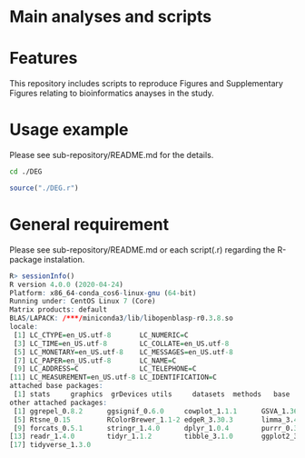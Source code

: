 # Main analyses and scripts

# Features
This repository includes scripts to reproduce Figures and Supplementary Figures relating to bioinformatics anayses in the study.

# Usage example
Please see sub-repository/README.md for the details.
```sh
cd ./DEG
```
```R
source("./DEG.r")
```

# General requirement
Please see sub-repository/README.md or each script(.r) regarding the R-package instalation.
```R
R> sessionInfo()
R version 4.0.0 (2020-04-24)
Platform: x86_64-conda_cos6-linux-gnu (64-bit)
Running under: CentOS Linux 7 (Core)
Matrix products: default
BLAS/LAPACK: /***/miniconda3/lib/libopenblasp-r0.3.8.so
locale:
 [1] LC_CTYPE=en_US.utf-8       LC_NUMERIC=C
 [3] LC_TIME=en_US.utf-8        LC_COLLATE=en_US.utf-8
 [5] LC_MONETARY=en_US.utf-8    LC_MESSAGES=en_US.utf-8
 [7] LC_PAPER=en_US.utf-8       LC_NAME=C
 [9] LC_ADDRESS=C               LC_TELEPHONE=C
[11] LC_MEASUREMENT=en_US.utf-8 LC_IDENTIFICATION=C
attached base packages:
 [1] stats     graphics  grDevices utils     datasets  methods   base
other attached packages:
 [1] ggrepel_0.8.2      ggsignif_0.6.0     cowplot_1.1.1      GSVA_1.36.0
 [5] Rtsne_0.15         RColorBrewer_1.1-2 edgeR_3.30.3       limma_3.44.1
 [9] forcats_0.5.1      stringr_1.4.0      dplyr_1.0.4        purrr_0.3.4
[13] readr_1.4.0        tidyr_1.1.2        tibble_3.1.0       ggplot2_3.3.3
[17] tidyverse_1.3.0
```